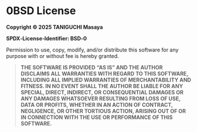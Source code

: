 # 0BSD License

**Copyright © 2025 TANIGUCHI Masaya**

**SPDX‑License‑Identifier: BSD‑0**

Permission to use, copy, modify, and/or distribute this software for any purpose
with or without fee is hereby granted.

> **THE SOFTWARE IS PROVIDED “AS IS” AND THE AUTHOR DISCLAIMS ALL WARRANTIES WITH
> REGARD TO THIS SOFTWARE, INCLUDING ALL IMPLIED WARRANTIES OF MERCHANTABILITY
> AND FITNESS. IN NO EVENT SHALL THE AUTHOR BE LIABLE FOR ANY SPECIAL, DIRECT,
> INDIRECT, OR CONSEQUENTIAL DAMAGES OR ANY DAMAGES WHATSOEVER RESULTING FROM
> LOSS OF USE, DATA OR PROFITS, WHETHER IN AN ACTION OF CONTRACT, NEGLIGENCE, OR
> OTHER TORTIOUS ACTION, ARISING OUT OF OR IN CONNECTION WITH THE USE OR
> PERFORMANCE OF THIS SOFTWARE.**

